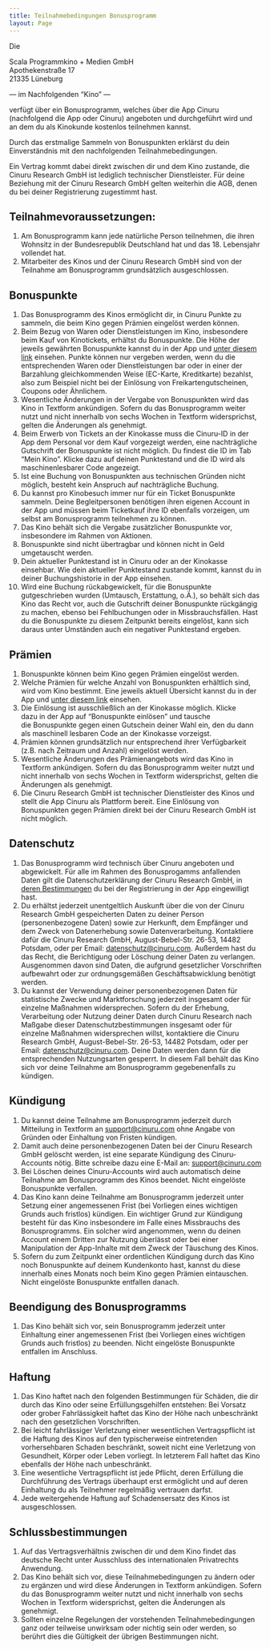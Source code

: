 ```yaml
---
title: Teilnahmebedingungen Bonusprogramm
layout: Page
---
```


[bonuslist]: /assets/bonuslists/scala.pdf

Die

Scala Programmkino + Medien GmbH <br>
Apothekenstraße 17 <br>
21335 Lüneburg <br>

— im Nachfolgenden “Kino” —

verfügt über ein Bonusprogramm, welches über die App Cinuru (nachfolgend die App oder Cinuru) angeboten und durchgeführt wird und an dem du als Kinokunde kostenlos teilnehmen kannst.

Durch das erstmalige Sammeln von Bonuspunkten erklärst du dein Einverständnis mit den nachfolgenden Teilnahmebedingungen.

Ein Vertrag kommt dabei direkt zwischen dir und dem Kino zustande, die Cinuru Research GmbH ist lediglich technischer Dienstleister. Für deine Beziehung mit der Cinuru Research GmbH gelten weiterhin die AGB, denen du bei deiner Registrierung zugestimmt hast.

## Teilnahmevoraussetzungen:

1. Am Bonusprogramm kann jede natürliche Person teilnehmen, die ihren Wohnsitz in der Bundesrepublik Deutschland hat und das 18. Lebensjahr vollendet hat.
1. Mitarbeiter des Kinos und der Cinuru Research GmbH sind von der Teilnahme am Bonusprogramm grundsätzlich ausgeschlossen.

## Bonuspunkte

1. Das Bonusprogramm des Kinos ermöglicht dir, in Cinuru Punkte zu sammeln, die beim Kino gegen Prämien eingelöst werden können.
1. Beim Bezug von Waren oder Dienstleistungen im Kino, insbesondere beim Kauf von Kinotickets, erhältst du Bonuspunkte. Die Höhe der jeweils gewährten Bonuspunkte kannst du in der App und [unter diesem link][bonuslist] einsehen. Punkte können nur vergeben werden, wenn du die entsprechenden Waren oder Dienstleistungen bar oder in einer der Barzahlung gleichkommenden Weise (EC-Karte, Kreditkarte) bezahlst, also zum Beispiel nicht bei der Einlösung von Freikartengutscheinen, Coupons oder Ähnlichem.
1. Wesentliche Änderungen in der Vergabe von Bonuspunkten wird das Kino in Textform ankündigen. Sofern du das Bonusprogramm weiter nutzt und nicht innerhalb von sechs Wochen in Textform widersprichst, gelten die Änderungen als genehmigt.
1. Beim Erwerb von Tickets an der Kinokasse muss die Cinuru-ID in der App dem Personal vor dem Kauf vorgezeigt werden, eine nachträgliche Gutschrift der Bonuspunkte ist nicht möglich. Du findest die ID im Tab “Mein Kino”. Klicke dazu auf deinen Punktestand und die ID wird als maschinenlesbarer Code angezeigt.
1. Ist eine Buchung von Bonuspunkten aus technischen Gründen nicht möglich, besteht kein Anspruch auf nachträgliche Buchung.
1. Du kannst pro Kinobesuch immer nur für ein Ticket Bonuspunkte sammeln. Deine Begleitpersonen benötigen ihren eigenen Account in der App und müssen beim Ticketkauf ihre ID ebenfalls vorzeigen, um selbst am Bonusprogramm teilnehmen zu können.
1. Das Kino behält sich die Vergabe zusätzlicher Bonuspunkte vor, insbesondere im Rahmen von Aktionen.
1. Bonuspunkte sind nicht übertragbar und können nicht in Geld umgetauscht werden.
1. Dein aktueller Punktestand ist in Cinuru oder an der Kinokasse einsehbar. Wie dein aktueller Punktestand zustande kommt, kannst du in deiner Buchungshistorie in der App einsehen.
1. Wird eine Buchung rückabgewickelt, für die Bonuspunkte gutgeschrieben wurden (Umtausch, Erstattung, o.Ä.), so behält sich das Kino das Recht vor, auch die Gutschrift deiner Bonuspunkte rückgängig zu machen, ebenso bei Fehlbuchungen oder in Missbrauchsfällen. Hast du die Bonuspunkte zu diesem Zeitpunkt bereits eingelöst, kann sich daraus unter Umständen auch ein negativer Punktestand ergeben.

## Prämien

1. Bonuspunkte können beim Kino gegen Prämien eingelöst werden.
1. Welche Prämien für welche Anzahl von Bonuspunkten erhältlich sind, wird vom Kino bestimmt. Eine jeweils aktuell Übersicht kannst du in der App und [unter diesem link][bonuslist] einsehen.
1. Die Einlösung ist ausschließlich an der Kinokasse möglich. Klicke dazu in der App auf “Bonuspunkte einlösen” und tausche die Bonuspunkte gegen einen Gutschein deiner Wahl ein, den du dann als maschinell lesbaren Code an der Kinokasse vorzeigst.
1. Prämien können grundsätzlich nur entsprechend ihrer Verfügbarkeit (z.B. nach Zeitraum und Anzahl) eingelöst werden.
1. Wesentliche Änderungen des Prämienangebots wird das Kino in Textform ankündigen. Sofern du das Bonusprogramm weiter nutzt und nicht innerhalb von sechs Wochen in Textform widersprichst, gelten die Änderungen als genehmigt.
1. Die Cinuru Research GmbH ist technischer Dienstleister des Kinos und stellt die App Cinuru als Plattform bereit. Eine Einlösung von Bonuspunkten gegen Prämien direkt bei der Cinuru Research GmbH ist nicht möglich.

## Datenschutz

1. Das Bonusprogramm wird technisch über Cinuru angeboten und abgewickelt. Für alle im Rahmen des Bonusprogamms anfallenden Daten gilt die Datenschutzerklärung der Cinuru Research GmbH, in [deren Bestimmungen](/privacy) du bei der Registrierung in der App eingewilligt hast.
1. Du erhältst jederzeit unentgeltlich Auskunft über die von der Cinuru Research GmbH gespeicherten Daten zu deiner Person (personenbezogene Daten) sowie zur Herkunft, dem Empfänger und dem Zweck von Datenerhebung sowie Datenverarbeitung. Kontaktiere dafür die Cinuru Research GmbH, August-Bebel-Str. 26-53, 14482 Potsdam, oder per Email: datenschutz@cinuru.com. Außerdem hast du das Recht, die Berichtigung oder Löschung deiner Daten zu verlangen. Ausgenommen davon sind Daten, die aufgrund gesetzlicher Vorschriften aufbewahrt oder zur ordnungsgemäßen Geschäftsabwicklung benötigt werden.
1. Du kannst der Verwendung deiner personenbezogenen Daten für statistische Zwecke und Marktforschung jederzeit insgesamt oder für einzelne Maßnahmen widersprechen. Sofern du der Erhebung, Verarbeitung oder Nutzung deiner Daten durch Cinuru Research nach Maßgabe dieser Datenschutzbestimmungen insgesamt oder für einzelne Maßnahmen widersprechen willst, kontaktiere die Cinuru Research GmbH, August-Bebel-Str. 26-53, 14482 Potsdam, oder per Email: datenschutz@cinuru.com. Deine Daten werden dann für die entsprechenden Nutzungsarten gesperrt. In diesem Fall behält das Kino sich vor deine Teilnahme am Bonusprogramm gegebenenfalls zu kündigen.

## Kündigung

1. Du kannst deine Teilnahme am Bonusprogramm jederzeit durch Mitteilung in Textform an support@cinuru.com ohne Angabe von Gründen oder Einhaltung von Fristen kündigen.
1. Damit auch deine personenbezogenen Daten bei der Cinuru Research GmbH gelöscht werden, ist eine separate Kündigung des Cinuru-Accounts nötig. Bitte schreibe dazu eine E-Mail an: support@cinuru.com
1. Bei Löschen deines Cinuru-Accounts wird auch automatisch deine Teilnahme am Bonusprogramm des Kinos beendet. Nicht eingelöste Bonuspunkte verfallen.
1. Das Kino kann deine Teilnahme am Bonusprogramm jederzeit unter Setzung einer angemessenen Frist (bei Vorliegen eines wichtigen Grunds auch fristlos) kündigen. Ein wichtiger Grund zur Kündigung besteht für das Kino insbesondere im Falle eines Missbrauchs des Bonusprogramms. Ein solcher wird angenommen, wenn du deinen Account einem Dritten zur Nutzung überlässt oder bei einer Manipulation der App-Inhalte mit dem Zweck der Täuschung des Kinos.
1. Sofern du zum Zeitpunkt einer ordentlichen Kündigung durch das Kino noch Bonuspunkte auf deinem Kundenkonto hast, kannst du diese innerhalb eines Monats noch beim Kino gegen Prämien eintauschen. Nicht eingelöste Bonuspunkte entfallen danach.

## Beendigung des Bonusprogramms

1. Das Kino behält sich vor, sein Bonusprogramm jederzeit unter Einhaltung einer angemessenen Frist (bei Vorliegen eines wichtigen Grunds auch fristlos) zu beenden. Nicht eingelöste Bonuspunkte entfallen im Anschluss.

## Haftung

1. Das Kino haftet nach den folgenden Bestimmungen für Schäden, die dir durch das Kino oder seine Erfüllungsgehilfen entstehen: Bei Vorsatz oder grober Fahrlässigkeit haftet das Kino der Höhe nach unbeschränkt nach den gesetzlichen Vorschriften.
1. Bei leicht fahrlässiger Verletzung einer wesentlichen Vertragspflicht ist die Haftung des Kinos auf den typischerweise eintretenden vorhersehbaren Schaden beschränkt, soweit nicht eine Verletzung von Gesundheit, Körper oder Leben vorliegt. In letzterem Fall haftet das Kino ebenfalls der Höhe nach unbeschränkt.
1. Eine wesentliche Vertragspflicht ist jede Pflicht, deren Erfüllung die Durchführung des Vertrags überhaupt erst ermöglicht und auf deren Einhaltung du als Teilnehmer regelmäßig vertrauen darfst.
1. Jede weitergehende Haftung auf Schadensersatz des Kinos ist ausgeschlossen.

## Schlussbestimmungen

1. Auf das Vertragsverhältnis zwischen dir und dem Kino findet das deutsche Recht unter Ausschluss des internationalen Privatrechts Anwendung.
1. Das Kino behält sich vor, diese Teilnahmebedingungen zu ändern oder zu ergänzen und wird diese Änderungen in Textform ankündigen. Sofern du das Bonusprogramm weiter nutzt und nicht innerhalb von sechs Wochen in Textform widersprichst, gelten die Änderungen als genehmigt.
1. Sollten einzelne Regelungen der vorstehenden Teilnahmebedingungen ganz oder teilweise unwirksam oder nichtig sein oder werden, so berührt dies die Gültigkeit der übrigen Bestimmungen nicht.

